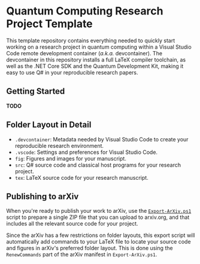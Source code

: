 # Quantum Computing Research Project Template #

This template repository contains everything needed to quickly start working on a research project in quantum computing within a Visual Studio Code remote development container (*a.k.a.* devcontainer).
The devcontainer in this repository installs a full LaTeX compiler toolchain, as well as the .NET Core SDK and the Quantum Development Kit, making it easy to use Q# in your reproducible research papers.

## Getting Started ##

**TODO**

## Folder Layout in Detail ##

- `.devcontainer`: Metadata needed by Visual Studio Code to create your reproducible research environment.
- `.vscode`: Settings and preferences for Visual Studio Code.
- `fig`: Figures and images for your manuscript.
- `src`: Q# source code and classical host programs for your research project.
- `tex`: LaTeX source code for your research manuscript.

## Publishing to arXiv ##

When you're ready to publish your work to arXiv, use the [`Export-ArXiv.ps1`](./Export-ArXiv.ps1) script to prepare a single ZIP file that you can upload to arxiv.org, and that includes all the relevant source code for your project.

Since the arXiv has a few restrictions on folder layouts, this export script will automatically add commands to your LaTeX file to locate your source code and figures in arXiv's preferred folder layout.
This is done using the `RenewCommands` part of the arXiv manifest in `Export-ArXiv.ps1`.
